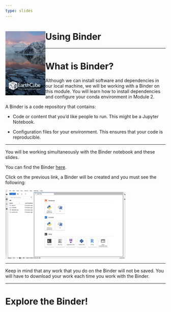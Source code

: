 ```yaml
---
type: slides
---
```


<div><h1><img src="https://github.com/throughput-ec/ec-workshops/blob/main/static/module1/00_ec_slide1.png?raw=true" alt="EC Theme" width=25% align="left"/> Using Binder</h1></div>

---

# What is Binder?

Although we can install software and dependencies in our local machine, we will be working with a Binder on this module.
You will learn how to install dependencies and configure your conda environment in Module 2.

A Binder is a code repository that contains:

- Code or content that you’d like people to run. This might be a Jupyter Notebook.

- Configuration files for your environment. This ensures that your code is reproducible.

---

You will be working simultaneously with the Binder notebook and these slides.

You can find the Binder [here](https://mybinder.org/v2/gh/throughput-ec/ec-binder/HEAD).

Click on the previous link, a Binder will be created and you must see the following:

<img src="https://github.com/throughput-ec/ec-workshops/blob/main/static/module1/02_binder.png?raw=true" alt="Jupyter Notebook shot" width=75% align="center">

---

Keep in mind that any work that you do on the Binder will not be saved.
You will have to download your work each time you work with the Binder.

---

# Explore the Binder!
